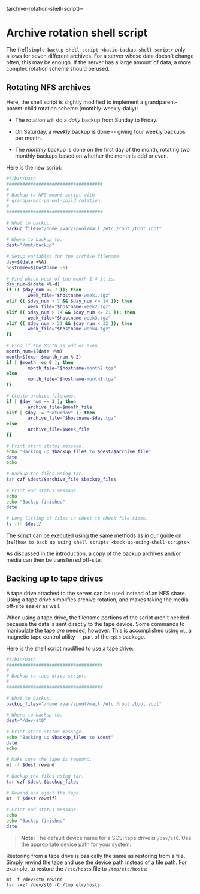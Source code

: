 (archive-rotation-shell-script)=
# Archive rotation shell script

The {ref}`simple backup shell script <basic-backup-shell-script>` only allows for seven different archives. For a server whose data doesn't change often, this may be enough. If the server has a large amount of data, a more complex rotation scheme should be used.

## Rotating NFS archives

Here, the shell script is slightly modified to implement a grandparent-parent-child rotation scheme (monthly-weekly-daily):

- The rotation will do a *daily* backup from Sunday to Friday.

- On Saturday, a *weekly* backup is done -- giving four weekly backups per month.

- The *monthly* backup is done on the first day of the month, rotating two monthly backups based on whether the month is odd or even.

Here is the new script:

```sh
#!/bin/bash
####################################
#
# Backup to NFS mount script with
# grandparent-parent-child rotation.
#
####################################
    
# What to backup. 
backup_files="/home /var/spool/mail /etc /root /boot /opt"
    
# Where to backup to.
dest="/mnt/backup"
    
# Setup variables for the archive filename.
day=$(date +%A)
hostname=$(hostname -s)
    
# Find which week of the month 1-4 it is.
day_num=$(date +%-d)
if (( $day_num <= 7 )); then
        week_file="$hostname-week1.tgz"
elif (( $day_num > 7 && $day_num <= 14 )); then
        week_file="$hostname-week2.tgz"
elif (( $day_num > 14 && $day_num <= 21 )); then
        week_file="$hostname-week3.tgz"
elif (( $day_num > 21 && $day_num < 32 )); then
        week_file="$hostname-week4.tgz"
fi
    
# Find if the Month is odd or even.
month_num=$(date +%m)
month=$(expr $month_num % 2)
if [ $month -eq 0 ]; then
        month_file="$hostname-month2.tgz"
else
        month_file="$hostname-month1.tgz"
fi
    
# Create archive filename.
if [ $day_num == 1 ]; then
        archive_file=$month_file
elif [ $day != "Saturday" ]; then
        archive_file="$hostname-$day.tgz"
else 
        archive_file=$week_file
fi
    
# Print start status message.
echo "Backing up $backup_files to $dest/$archive_file"
date
echo
    
# Backup the files using tar.
tar czf $dest/$archive_file $backup_files
    
# Print end status message.
echo
echo "Backup finished"
date
    
# Long listing of files in $dest to check file sizes.
ls -lh $dest/
```

The script can be executed using the same methods as in our guide on {ref}`how to back up using shell scripts <back-up-using-shell-scripts>`.

As discussed in the introduction, a copy of the backup archives and/or media can then be transferred off-site.

## Backing up to tape drives

A tape drive attached to the server can be used instead of an NFS share. Using a tape drive simplifies archive rotation, and makes taking the media off-site easier as well.

When using a tape drive, the filename portions of the script aren't needed because the data is sent directly to the tape device. Some commands to manipulate the tape *are* needed, however. This is accomplished using `mt`, a magnetic tape control utility -- part of the `cpio` package.

Here is the shell script modified to use a tape drive:

```sh
#!/bin/bash
####################################
#
# Backup to tape drive script.
#
####################################
    
# What to backup. 
backup_files="/home /var/spool/mail /etc /root /boot /opt"
    
# Where to backup to.
dest="/dev/st0"
    
# Print start status message.
echo "Backing up $backup_files to $dest"
date
echo
    
# Make sure the tape is rewound.
mt -f $dest rewind
    
# Backup the files using tar.
tar czf $dest $backup_files
    
# Rewind and eject the tape.
mt -f $dest rewoffl
    
# Print end status message.
echo
echo "Backup finished"
date
```

> **Note**:
> The default device name for a SCSI tape drive is `/dev/st0`. Use the appropriate device path for your system.

Restoring from a tape drive is basically the same as restoring from a file. Simply rewind the tape and use the device path instead of a file path. For example, to restore the `/etc/hosts` file to `/tmp/etc/hosts`:

```shell
mt -f /dev/st0 rewind
tar -xzf /dev/st0 -C /tmp etc/hosts
```

